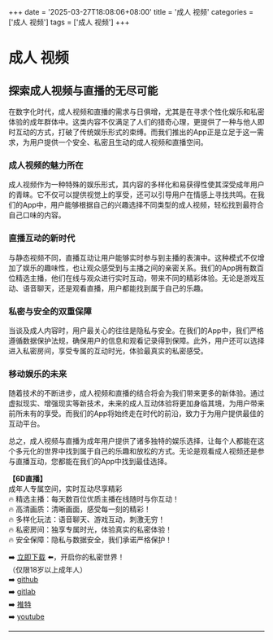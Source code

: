 +++
date = '2025-03-27T18:08:06+08:00'
title = '成人 视频'
categories = ['成人 视频']
tags = ['成人 视频']
+++

# 成人 视频

## 探索成人视频与直播的无尽可能

在数字化时代，成人视频和直播的需求与日俱增，尤其是在寻求个性化娱乐和私密体验的成年群体中。这类内容不仅满足了人们的猎奇心理，更提供了一种与他人即时互动的方式，打破了传统娱乐形式的束缚。而我们推出的App正是立足于这一需求，为用户提供一个安全、私密且生动的成人视频和直播空间。

### 成人视频的魅力所在

成人视频作为一种特殊的娱乐形式，其内容的多样化和易获得性使其深受成年用户的青睐。它不仅可以提供视觉上的享受，还可以引导用户在情感上寻找共鸣。在我们的App中，用户能够根据自己的兴趣选择不同类型的成人视频，轻松找到最符合自己口味的内容。

### 直播互动的新时代

与静态视频不同，直播互动让用户能够实时参与到主播的表演中。这种模式不仅增加了娱乐的趣味性，也让观众感受到与主播之间的亲密关系。我们的App拥有数百位精选主播，他们在线与观众进行实时互动，带来不同的精彩体验。无论是游戏互动、语音聊天，还是观看直播，用户都能找到属于自己的乐趣。

### 私密与安全的双重保障

当谈及成人内容时，用户最关心的往往是隐私与安全。在我们的App中，我们严格遵循数据保护法规，确保用户的信息和观看记录得到保障。此外，用户还可以选择进入私密房间，享受专属的互动时光，体验最真实的私密感受。

### 移动娱乐的未来

随着技术的不断进步，成人视频和直播的结合将会为我们带来更多的新体验。通过虚拟现实、增强现实等新技术，未来的成人互动体验将更加身临其境，为用户带来前所未有的享受。而我们的App将始终走在时代的前沿，致力于为用户提供最佳的互动平台。

总之，成人视频与直播为成年用户提供了诸多独特的娱乐选择，让每个人都能在这个多元化的世界中找到属于自己的乐趣和放松的方式。无论是观看成人视频还是参与直播互动，您都能在我们的App中找到最佳选择。

**【6D直播】**  
成年人专属空间，实时互动尽享精彩  
🔥 精选主播：每天数百位优质主播在线随时与你互动！  
🔥 高清画质：清晰画面，感受每一刻的精彩！  
🔥 多样化玩法：语音聊天、游戏互动，刺激无穷！  
🔥 私密房间：独享专属时光，体验真实的私密体验！  
🔥 安全保障：隐私与数据安全，我们承诺严格保护！  

➡️ [立即下载](https://down123.s3.ap-east-1.amazonaws.com/down/down.html?channelCode=blog) ⬅️，开启你的私密世界！  
（仅限18岁以上成年人）  
➡️ [github](https://aldult-live.github.io/)  
➡️ [gitlab](https://seo-09598d.gitlab.io/)  
➡️ [推特](https://x.com/wegame33)  
➡️ [youtube](https://www.youtube.com/@6Dlive)  

---
